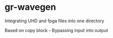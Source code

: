 # gr-wavegen
Integrating UHD and fpga files into one directory

Based on copy block - Bypassing input into output
